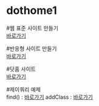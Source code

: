 # dothome1

#웹 표준 사이트 만들기<br/>
<a href="https://limnangman96.github.io/dothome1/webstandard/index.html">바로가기</a>

#반응형 사이트 만들기<br/>
<a href="https://limnangman96.github.io/dothome1/responsive/index.html">바로가기</a>

#닷홈 사이트<br/>
<a href="https://limnangman96.github.io/dothome1">바로가기</a>

#제이쿼리 예제<br/>
find() : <a href="https://limnangman96.github.io/dothome1/jquery/jquery04_find(2).html">바로가기</a>
addClass : <a href="https://limnangman96.github.io/dothome1/jquery/jquery06_addClass(2).html">바로가기</a>
